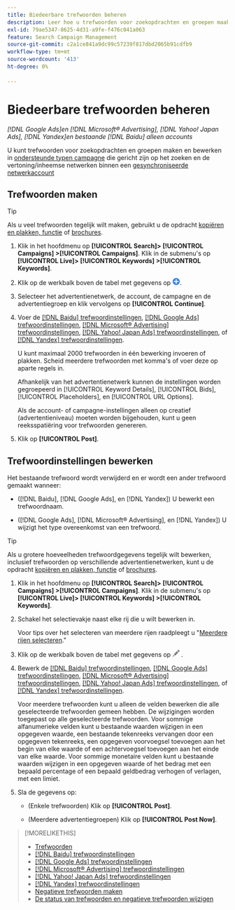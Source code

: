 ```yaml
---
title: Biedeerbare trefwoorden beheren
description: Leer hoe u trefwoorden voor zoekopdrachten en groepen maakt en beheert.
exl-id: 79ae5347-8625-4d31-a9fe-f476c041a063
feature: Search Campaign Management
source-git-commit: c2a1ce841a9dc99c57239f817dbd2065b91cdfb9
workflow-type: tm+mt
source-wordcount: '413'
ht-degree: 0%

---
```


# Biedeerbare trefwoorden beheren

*[!DNL Google Ads]en [!DNL Microsoft® Advertising], [!DNL Yahoo! Japan Ads], [!DNL Yandex]en bestaande [!DNL Baidu] alleen accounts*

U kunt trefwoorden voor zoekopdrachten en groepen maken en bewerken in [ondersteunde typen campagne](/help/search-social-commerce/introduction/supported-inventory.md) die gericht zijn op het zoeken en de vertoning/inheemse netwerken binnen een [gesynchroniseerde netwerkaccount](/help/search-social-commerce/campaign-management/accounts/ad-network-account-about.md)

## Trefwoorden maken

>[!TIP]
>
>Als u veel trefwoorden tegelijk wilt maken, gebruikt u de opdracht [kopiëren en plakken, functie](/help/search-social-commerce/campaign-management/campaigns/copy-paste.md) of [brochures](/help/search-social-commerce/campaign-management/bulksheets/bulksheet-about.md).

1. Klik in het hoofdmenu op **[!UICONTROL Search]> [!UICONTROL Campaigns] >[!UICONTROL Campaigns]**. Klik in de submenu&#39;s op **[!UICONTROL Live]> [!UICONTROL Keywords] >[!UICONTROL Keywords]**.

1. Klik op de werkbalk boven de tabel met gegevens op ![Maken](/help/search-social-commerce/assets/add.png "Maken").

1. Selecteer het advertentienetwerk, de account, de campagne en de advertentiegroep en klik vervolgens op **[!UICONTROL Continue]**.

1. Voer de [[!DNL Baidu] trefwoordinstellingen](keyword-settings-baidu.md), [[!DNL Google Ads] trefwoordinstellingen](keyword-settings-google.md), [[!DNL Microsoft® Advertising] trefwoordinstellingen](keyword-settings-microsoft.md), [[!DNL Yahoo! Japan Ads] trefwoordinstellingen](keyword-settings-yahoo-japan.md), of [[!DNL Yandex] trefwoordinstellingen](keyword-settings-yandex.md).

   U kunt maximaal 2000 trefwoorden in één bewerking invoeren of plakken. Scheid meerdere trefwoorden met komma&#39;s of voer deze op aparte regels in.

   Afhankelijk van het advertentienetwerk kunnen de instellingen worden gegroepeerd in [!UICONTROL Keyword Details], [!UICONTROL Bids], [!UICONTROL Placeholders], en [!UICONTROL URL Options].

   Als de account- of campagne-instellingen alleen op creatief (advertentieniveau) moeten worden bijgehouden, kunt u geen reeksspatiëring voor trefwoorden genereren.

1. Klik op **[!UICONTROL Post]**.

## Trefwoordinstellingen bewerken

Het bestaande trefwoord wordt verwijderd en er wordt een ander trefwoord gemaakt wanneer:

* ([!DNL Baidu], [!DNL Google Ads], en [!DNL Yandex]) U bewerkt een trefwoordnaam.

* ([!DNL Google Ads], [!DNL Microsoft® Advertising], en [!DNL Yandex]) U wijzigt het type overeenkomst van een trefwoord.

>[!TIP]
>
>Als u grotere hoeveelheden trefwoordgegevens tegelijk wilt bewerken, inclusief trefwoorden op verschillende advertentienetwerken, kunt u de opdracht [kopiëren en plakken, functie](/help/search-social-commerce/campaign-management/campaigns/copy-paste.md) of [brochures](/help/search-social-commerce/campaign-management/bulksheets/bulksheet-about.md).

1. Klik in het hoofdmenu op **[!UICONTROL Search]> [!UICONTROL Campaigns] >[!UICONTROL Campaigns]**. Klik in de submenu&#39;s op **[!UICONTROL Live]> [!UICONTROL Keywords] >[!UICONTROL Keywords]**.

1. Schakel het selectievakje naast elke rij die u wilt bewerken in.

   Voor tips over het selecteren van meerdere rijen raadpleegt u &quot;[Meerdere rijen selecteren](/help/search-social-commerce/common-tasks/navigation-editing-selection/multiple-rows-select.md).&quot;

1. Klik op de werkbalk boven de tabel met gegevens op ![Bewerken](/help/search-social-commerce/assets/edit.png "Bewerken") .

1. Bewerk de [[!DNL Baidu] trefwoordinstellingen](keyword-settings-baidu.md), [[!DNL Google Ads] trefwoordinstellingen](keyword-settings-google.md), [[!DNL Microsoft® Advertising] trefwoordinstellingen](keyword-settings-microsoft.md), [[!DNL Yahoo! Japan Ads] trefwoordinstellingen](keyword-settings-yahoo-japan.md), of [[!DNL Yandex] trefwoordinstellingen](keyword-settings-yandex.md).

   Voor meerdere trefwoorden kunt u alleen de velden bewerken die alle geselecteerde trefwoorden gemeen hebben. De wijzigingen worden toegepast op alle geselecteerde trefwoorden. Voor sommige alfanumerieke velden kunt u bestaande waarden wijzigen in een opgegeven waarde, een bestaande tekenreeks vervangen door een opgegeven tekenreeks, een opgegeven voorvoegsel toevoegen aan het begin van elke waarde of een achtervoegsel toevoegen aan het einde van elke waarde. Voor sommige monetaire velden kunt u bestaande waarden wijzigen in een opgegeven waarde of het bedrag met een bepaald percentage of een bepaald geldbedrag verhogen of verlagen, met een limiet.

1. Sla de gegevens op:

   * (Enkele trefwoorden) Klik op **[!UICONTROL Post]**.

   * (Meerdere advertentiegroepen) Klik op **[!UICONTROL Post Now]**.

>[!MORELIKETHIS]
>
>* [Trefwoorden](keyword-about.md)
>* [[!DNL Baidu] trefwoordinstellingen](keyword-settings-baidu.md)
>* [[!DNL Google Ads] trefwoordinstellingen](keyword-settings-google.md)
>* [[!DNL Microsoft® Advertising] trefwoordinstellingen](keyword-settings-microsoft.md)
>* [[!DNL Yahoo! Japan Ads] trefwoordinstellingen](keyword-settings-yahoo-japan.md)
>* [[!DNL Yandex] trefwoordinstellingen](keyword-settings-yandex.md)
>* [Negatieve trefwoorden maken](/help/search-social-commerce/campaign-management/campaigns/keyword-negative-create.md)
>* [De status van trefwoorden en negatieve trefwoorden wijzigen](keyword-status-edit.md)
